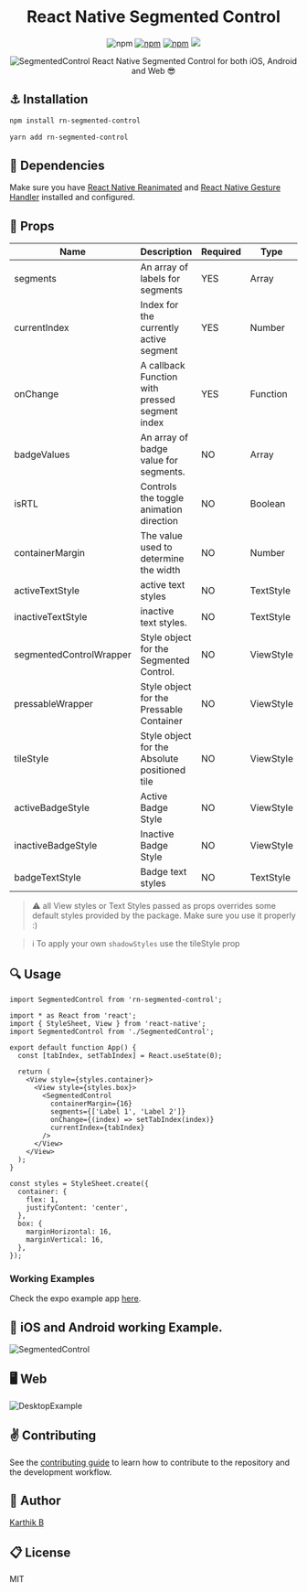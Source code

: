 <div align="center">
<h1>React Native Segmented Control</h1>

![npm](https://badgen.net/badge/license/MIT/blue)
[![npm](https://badgen.net/npm/dt/rn-segmented-control)](https://www.npmjs.com/package/rn-segmented-control)
[![npm](https://badgen.net/npm/v/rn-segmented-control)](https://www.npmjs.com/package/rn-segmented-control)
[![](https://badgen.net/npm/types/tslib)](https://badgen.net/npm/types/tslib)

![SegmentedControl](https://user-images.githubusercontent.com/35562287/149650171-3cd9c972-6cf5-4aef-989f-199820d5b0e6.gif)
React Native Segmented Control for both iOS, Android and Web 😎

</div>

## :anchor: Installation

```sh
npm install rn-segmented-control
```

```sh
yarn add rn-segmented-control
```

## :arrows_counterclockwise: Dependencies

Make sure you have [React Native Reanimated](https://docs.swmansion.com/react-native-reanimated/docs) and [React Native Gesture Handler](https://docs.swmansion.com/react-native-gesture-handler/docs/) installed and configured.

## :wrench: Props

| Name                    | Description                                    | Required | Type      | Default  |
| ----------------------- | ---------------------------------------------- | -------- | --------- | -------- |
| segments                | An array of labels for segments                | YES      | Array     | []       |
| currentIndex            | Index for the currently active segment         | YES      | Number    | 0        |
| onChange                | A callback Function with pressed segment index | YES      | Function  | () => {} |
| badgeValues             | An array of badge value for segments.          | NO       | Array     | []       |
| isRTL                   | Controls the toggle animation direction        | NO       | Boolean   | false    |
| containerMargin         | The value used to determine the width          | NO       | Number    | 16       |
| activeTextStyle         | active text styles                             | NO       | TextStyle | {}       |
| inactiveTextStyle       | inactive text styles.                          | NO       | TextStyle | {}       |
| segmentedControlWrapper | Style object for the Segmented Control.        | NO       | ViewStyle | {}       |
| pressableWrapper        | Style object for the Pressable Container       | NO       | ViewStyle | {}       |
| tileStyle               | Style object for the Absolute positioned tile  | NO       | ViewStyle | {}       |
| activeBadgeStyle        | Active Badge Style                             | NO       | ViewStyle | {}       |
| inactiveBadgeStyle      | Inactive Badge Style                           | NO       | ViewStyle | {}       |
| badgeTextStyle          | Badge text styles                              | NO       | TextStyle | {}       |

> :warning: all View styles or Text Styles passed as props overrides some default styles provided by the package. Make sure you use it properly :)

> :information_source: To apply your own `shadowStyles` use the tileStyle prop

## :mag: Usage

```tsx
import SegmentedControl from 'rn-segmented-control';

import * as React from 'react';
import { StyleSheet, View } from 'react-native';
import SegmentedControl from './SegmentedControl';

export default function App() {
  const [tabIndex, setTabIndex] = React.useState(0);

  return (
    <View style={styles.container}>
      <View style={styles.box}>
        <SegmentedControl
          containerMargin={16}
          segments={['Label 1', 'Label 2']}
          onChange={(index) => setTabIndex(index)}
          currentIndex={tabIndex}
        />
      </View>
    </View>
  );
}

const styles = StyleSheet.create({
  container: {
    flex: 1,
    justifyContent: 'center',
  },
  box: {
    marginHorizontal: 16,
    marginVertical: 16,
  },
});
```

### Working Examples

Check the expo example app [here](https://github.com/Karthik-B-06/react-native-segmented-control/tree/main/example).

## :iphone: iOS and Android working Example.

![SegmentedControl](https://user-images.githubusercontent.com/35562287/149624111-2b3d1f7f-a685-404a-a167-f7020706880d.gif)

## :desktop_computer: Web

![DesktopExample](https://user-images.githubusercontent.com/35562287/149624298-c415d1cc-5f65-4e44-8efb-02a9e0f96dbb.gif)

## :v: Contributing

See the [contributing guide](CONTRIBUTING.md) to learn how to contribute to the repository and the development workflow.

## :man: Author

[Karthik B](https://twitter.com/_iam_karthik)

## :clipboard: License

MIT
